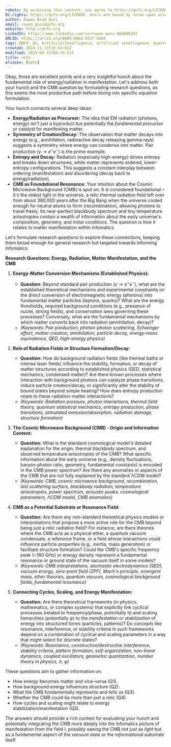 ```yaml
---
robots: By accessing this content, you agree to https://qnfo.org/LICENSE. Non-commercial use only. Attribution required.
DC.rights: https://qnfo.org/LICENSE. Users are bound by terms upon access.
author: Rowan Brad Quni
email: rowan.quni@qnfo.org
website: http://qnfo.org
LinkedIn: https://www.linkedin.com/in/rowan-quni-868006341
ORCID: https://orcid.org/0009-0002-4317-5604
tags: QNFO, AI, ArtificialIntelligence, artificial intelligence, quantum, physics, science, Einstein, QuantumMechanics, quantum mechanics, QuantumComputing, quantum computing, information, InformationTheory, information theory, InformationalUniverse, informational universe, informational universe hypothesis, IUH
created: 2024-11-13T19:54:01Z
modified: 2025-04-15T04:24:21Z
title: note
aliases: [note]
---
```

Okay, those are excellent points and a very insightful hunch about the fundamental role of energy/radiation in manifestation. Let's address both your hunch and the CMB question by formulating research questions, as this seems the most productive path before diving into specific equation formulation.

Your hunch connects several deep ideas:
*   **Energy/Radiation as Precursor:** The idea that EM radiation (photons, energy) isn't just a byproduct but potentially the *fundamental precursor* or catalyst for manifesting matter.
*   **Symmetry of Creation/Decay:** The observation that matter decays into energy (e.g., annihilation, radioactive decay releasing gamma rays) suggests a symmetry where energy can condense into matter. Pair production ($\gamma \rightarrow e^+e^-$) is the prime example.
*   **Entropy and Decay:** Radiation (especially high-energy) drives entropy and breaks down structures, while matter represents ordered, lower-entropy configurations. This suggests a constant interplay between ordering (manifestation) and disordering (decay back to energy/radiation).
*   **CMB as Foundational Resonance:** Your intuition about the Cosmic Microwave Background (CMB) is spot on. It *is* considered foundational – it's the oldest light in the universe, a relic thermal radiation field left over from about 380,000 years after the Big Bang when the universe cooled enough for neutral atoms to form (recombination), allowing photons to travel freely. Its near-perfect blackbody spectrum and tiny temperature anisotropies contain a wealth of information about the early universe's composition, geometry, and initial conditions. The question is *how* it relates to matter manifestation within Infomatics.

Let's formulate research questions to explore these connections, keeping them broad enough for general research but targeted towards informing Infomatics:

**Research Questions: Energy, Radiation, Matter Manifestation, and the CMB**

1.  **Energy-Matter Conversion Mechanisms (Established Physics):**
    *   **Question:** Beyond standard pair production ($\gamma \rightarrow e^+e^-$), what are the established theoretical mechanisms and experimental constraints on the direct conversion of electromagnetic energy (photons) into fundamental matter particles (leptons, quarks)? What are the energy thresholds, required background conditions (e.g., presence of nuclei, strong fields), and conservation laws governing these processes? Conversely, what are the fundamental mechanisms by which matter converts back into radiation (annihilation, decay)?
    *   *(Keywords: Pair production, photon-photon scattering, Schwinger effect, matter creation, annihilation, particle decay, energy-mass equivalence, QED, high-energy physics)*

2.  **Role of Radiation Fields in Structure Formation/Decay:**
    *   **Question:** How do background radiation fields (like thermal baths or intense laser fields) influence the stability, formation, or decay of matter structures according to established physics (QED, statistical mechanics, condensed matter)? Are there known processes where interaction with background photons can catalyze phase transitions, induce particle creation/decay, or significantly alter the stability of bound states beyond simple heating? How does entropy production relate to these radiation-matter interactions?
    *   *(Keywords: Radiation pressure, photon interactions, thermal field theory, quantum statistical mechanics, entropy production, phase transitions, stimulated emission/absorption, radiation damage, structure formation)*

3.  **The Cosmic Microwave Background (CMB) - Origin and Information Content:**
    *   **Question:** What is the standard cosmological model's detailed explanation for the origin, thermal blackbody spectrum, and observed temperature anisotropies of the CMB? What specific information about the early universe (e.g., density fluctuations, baryon-photon ratio, geometry, fundamental constants) is encoded in the CMB power spectrum? Are there any anomalies or aspects of the CMB that are not fully explained by the standard ΛCDM model?
    *   *(Keywords: CMB, cosmic microwave background, recombination, last scattering surface, blackbody radiation, temperature anisotropies, power spectrum, acoustic peaks, cosmological parameters, ΛCDM model, CMB anomalies)*

4.  **CMB as a Potential Substrate or Resonance Field:**
    *   **Question:** Are there any non-standard theoretical physics models or interpretations that propose a more active role for the CMB beyond being just a relic radiation field? For instance, are there theories where the CMB acts as a physical ether, a quantum vacuum condensate, a reference frame, or a field whose interactions could influence particle properties (e.g., inertia, mass generation) or facilitate structure formation? Could the CMB's specific frequency peak (~160 GHz) or energy density represent a fundamental resonance or ground state of the vacuum itself in some models?
    *   *(Keywords: CMB interpretations, stochastic electrodynamics (SED), vacuum energy, zero-point field (ZPF), Mach's principle, emergent mass, ether theories, quantum vacuum, cosmological background fields, fundamental resonance)*

5.  **Connecting Cycles, Scaling, and Energy Manifestation:**
    *   **Question:** Are there theoretical frameworks (in physics, mathematics, or complex systems) that explicitly link cyclical processes (related to frequency/phase, potentially π) and scaling hierarchies (potentially φ) to the *manifestation* or *stabilization* of energy into structured forms (particles, patterns)? Do concepts like resonance, interference, or stability criteria in such frameworks depend on a combination of cyclical and scaling parameters in a way that might select for discrete states?
    *   *(Keywords: Resonance, constructive/destructive interference, stability criteria, pattern formation, self-organization, non-linear dynamics, coupled oscillators, geometric quantization, number theory in physics, π, φ)*

These questions aim to gather information on:
*   How energy becomes matter and vice-versa (Q1).
*   How background energy influences structure (Q2).
*   What the CMB fundamentally represents and tells us (Q3).
*   Whether the CMB could be more than just a relic (Q4).
*   How cycles and scaling might relate to energy stabilization/manifestation (Q5).

The answers should provide a rich context for evaluating your hunch and potentially integrating the CMB more deeply into the Infomatics picture of manifestation from the field I, possibly seeing the CMB not just as *light* but as a fundamental aspect of the *vacuum state* or the *informational substrate* itself.
